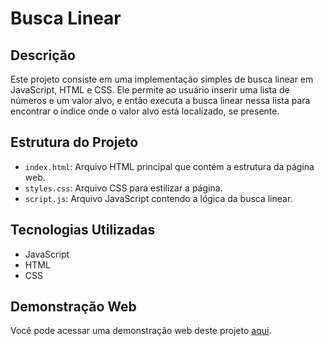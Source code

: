 # Busca Linear

## Descrição

Este projeto consiste em uma implementação simples de busca linear em JavaScript, HTML e CSS. Ele permite ao usuário inserir uma lista de números e um valor alvo, e então executa a busca linear nessa lista para encontrar o índice onde o valor alvo está localizado, se presente.

## Estrutura do Projeto

- `index.html`: Arquivo HTML principal que contém a estrutura da página web.
- `styles.css`: Arquivo CSS para estilizar a página.
- `script.js`: Arquivo JavaScript contendo a lógica da busca linear.

## Tecnologias Utilizadas

- JavaScript
- HTML
- CSS

## Demonstração Web

Você pode acessar uma demonstração web deste projeto [aqui](https://Cesar-AMS.github.io/busca_linear).
